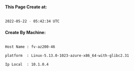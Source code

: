 
   
#### This Page Create at:

```bash

2022-05-22 - 05:42:34 UTC

```

#### Create By Machine:

```bash

Host Name : fv-az200-46

platform  : Linux-5.13.0-1023-azure-x86_64-with-glibc2.31

Ip Local  : 10.1.0.4

```

